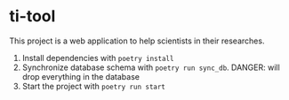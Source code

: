 # ti-tool

This project is a web application to help scientists in their researches.

1. Install dependencies with `poetry install`
2. Synchronize database schema with `poetry run sync_db`. DANGER: will drop everything in the database
3. Start the project with `poetry run start`
